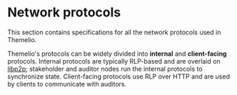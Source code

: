 # Network protocols

This section contains specifications for all the network protocols used in Themelio.

Themelio's protocols can be widely divided into **internal** and **client-facing** protocols. Internal protocols are typically RLP-based and are overlaid on [libp2p](https://github.com/libp2p/); stakeholder and auditor nodes run the internal protocols to synchronize state. Client-facing protocols use RLP over HTTP and are used by clients to communicate with auditors. 

